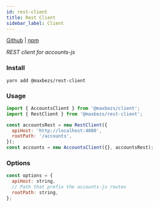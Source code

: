 ```yaml
---
id: rest-client
title: Rest Client
sidebar_label: Client
---
```


[Github](https://github.com/accounts-js/accounts/tree/master/packages/rest-client) |
[npm](https://www.npmjs.com/package/@maxbezs/rest-client)

_REST client for accounts-js_

### Install

```
yarn add @maxbezs/rest-client
```

### Usage

```javascript
import { AccountsClient } from '@maxbezs/client';
import { RestClient } from '@maxbezs/rest-client';

const accountsRest = new RestClient({
  apiHost: 'http://localhost:4000',
  rootPath: '/accounts',
});
const accounts = new AccountsClient({}, accountsRest);
```

### Options

```javascript
const options = {
  apiHost: string,
  // Path that prefix the accounts-js routes
  rootPath: string,
};
```
